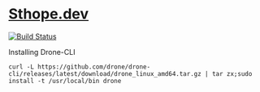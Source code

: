 # [Sthope.dev](https://www.Sthope.dev)

[![Build Status](https://drone.sthope.dev/api/badges/sthope/website/status.svg)](https://drone.sthope.dev/sthope/website)


Installing Drone-CLI
```
curl -L https://github.com/drone/drone-cli/releases/latest/download/drone_linux_amd64.tar.gz | tar zx;sudo install -t /usr/local/bin drone
```

